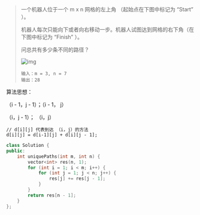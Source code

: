 >一个机器人位于一个 m x n 网格的左上角 （起始点在下图中标记为 “Start” ）。
>
>机器人每次只能向下或者向右移动一步。机器人试图达到网格的右下角（在下图中标记为 “Finish” ）。
>
>问总共有多少条不同的路径？
>
> ![img](F:\Typora\Nodes\Algorithms\动态规划\robot_maze.png)
>
>```
>输入：m = 3, n = 7
>输出：28
>```

算法思想：

（i - 1，j - 1）；（i - 1， j）

（i，j - 1）；      （i，j）

```
// d[i][j] 代表到达 （i，j）的方法
d[i][j] = d[i-1][j] + d[i][j - 1];
```

```c++
class Solution {
public:
    int uniquePaths(int m, int n) {
        vector<int> res(n, 1);
        for (int i = 1; i < m; i++) {
            for (int j = 1; j < n; j++) {
                res[j] += res[j - 1];
            }
        }
        return res[n - 1];
    }
};
```

